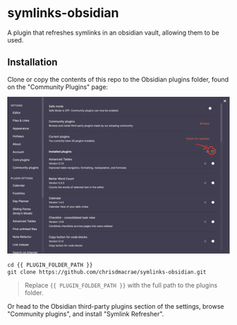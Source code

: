 # symlinks-obsidian

A plugin that refreshes symlinks in an obsidian vault, allowing them to be used.

## Installation

Clone or copy the contents of this repo to the Obsidian plugins folder, found on the "Community Plugins" page:

![](./README.png)

```
cd {{ PLUGIN_FOLDER_PATH }}
git clone https://github.com/chrisdmacrae/symlinks-obsidian.git
```

> Replace `{{ PLUGIN_FOLDER_PATH }}` with the full path to the plugins folder.

Or head to the Obsidian third-party plugins section of the settings, browse "Community plugins", and install "Symlink Refresher".
